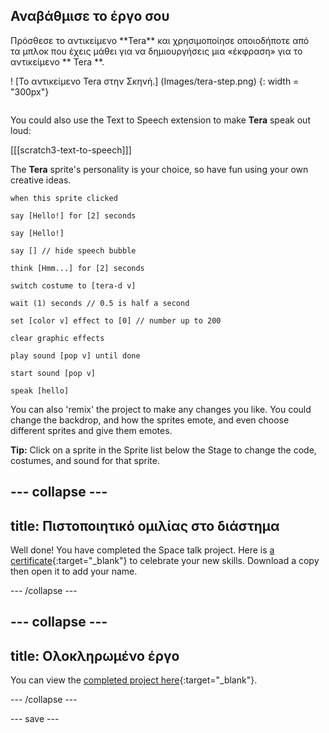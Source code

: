 ## Αναβάθμισε το έργο σου

<div style="display: flex; flex-wrap: wrap">
<div style="flex-basis: 200px; flex-grow: 1; margin-right: 15px;">
Πρόσθεσε το αντικείμενο **Tera** και χρησιμοποίησε οποιοδήποτε από τα μπλοκ που έχεις μάθει για να δημιουργήσεις μια «έκφραση» για το αντικείμενο ** Tera **.
</div>
<div>

! [Το αντικείμενο Tera στην Σκηνή.] (Images/tera-step.png) {: width = "300px"}

</div>
</div>

You could also use the Text to Speech extension to make **Tera** speak out loud:

[[[scratch3-text-to-speech]]]

The **Tera** sprite's personality is your choice, so have fun using your own creative ideas.

```blocks3
when this sprite clicked

say [Hello!] for [2] seconds

say [Hello!]

say [] // hide speech bubble

think [Hmm...] for [2] seconds

switch costume to [tera-d v]

wait (1) seconds // 0.5 is half a second

set [color v] effect to [0] // number up to 200

clear graphic effects

play sound [pop v] until done

start sound [pop v]

speak [hello]
```

You can also 'remix' the project to make any changes you like. You could change the backdrop, and how the sprites emote, and even choose different sprites and give them emotes.

**Tip:** Click on a sprite in the Sprite list below the Stage to change the code, costumes, and sound for that sprite.

--- collapse ---
---
title: Πιστοποιητικό ομιλίας στο διάστημα
---

Well done! You have completed the Space talk project. Here is [a certificate](https://drive.google.com/file/d/18xx4uNIyRSty_2ujHkGDzGwTgfSGC1AF/view?usp=sharing){:target="_blank"} to celebrate your new skills. Download a copy then open it to add your name.

--- /collapse ---

--- collapse ---
---
title: Ολοκληρωμένο έργο
---

You can view the [completed project here](https://scratch.mit.edu/projects/485673032/){:target="_blank"}.

--- /collapse ---

--- save ---
